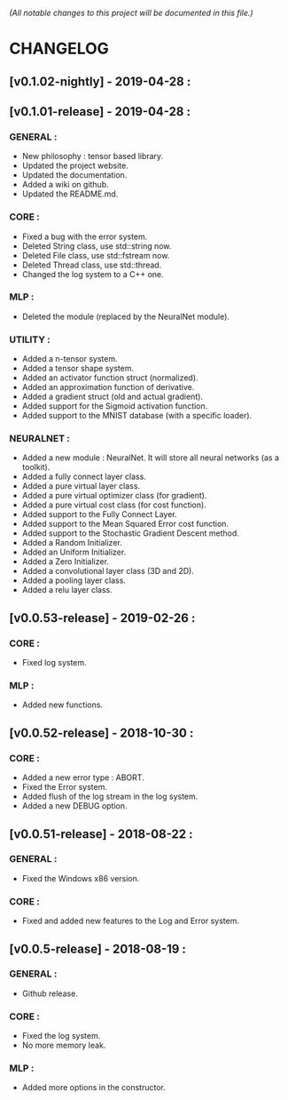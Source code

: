 *(All notable changes to this project will be documented in this file.)*


# **CHANGELOG**


## [v0.1.02-nightly] - 2019-04-28 :



## [v0.1.01-release] - 2019-04-28 :

### GENERAL :
 - New philosophy : tensor based library.
 - Updated the project website.
 - Updated the documentation.
 - Added a wiki on github.
 - Updated the README.md.

### CORE :
 - Fixed a bug with the error system.
 - Deleted String class, use std::string now.
 - Deleted File class, use std::fstream now.
 - Deleted Thread class, use std::thread.
 - Changed the log system to a C++ one.

### MLP : 
 - Deleted the module (replaced by the NeuralNet module).
 
### UTILITY :
 - Added a n-tensor system.
 - Added a tensor shape system.
 - Added an activator function struct (normalized).
 - Added an approximation function of derivative.
 - Added a gradient struct (old and actual gradient).
 - Added support for the Sigmoid activation function.
 - Added support to the MNIST database (with a specific loader).
 
### NEURALNET :
 - Added a new module : NeuralNet. It will store all neural networks (as a toolkit).
 - Added a fully connect layer class.
 - Added a pure virtual layer class.
 - Added a pure virtual optimizer class (for gradient).
 - Added a pure virtual cost class (for cost function).
 - Added support to the Fully Connect Layer.
 - Added support to the Mean Squared Error cost function.
 - Added support to the Stochastic Gradient Descent method.
 - Added a Random Initializer.
 - Added an Uniform Initializer.
 - Added a Zero Initializer.
 - Added a convolutional layer class (3D and 2D).
 - Added a pooling layer class.
 - Added a relu layer class.
 

## [v0.0.53-release] - 2019-02-26 :

### CORE :
 - Fixed log system.

### MLP :
 - Added new functions.


## [v0.0.52-release] - 2018-10-30 :

### CORE :
 - Added a new error type : ABORT.
 - Fixed the Error system.
 - Added flush of the log stream in the log system.
 - Added a new DEBUG option.


## [v0.0.51-release] - 2018-08-22 :

### GENERAL :
 - Fixed the Windows x86 version.

### CORE :
 - Fixed and added new features to the Log and Error system.



## [v0.0.5-release] - 2018-08-19 :

### GENERAL :
 - Github release.

### CORE :
 - Fixed the log system.
 - No more memory leak.
 
### MLP :
 - Added more options in the constructor.
